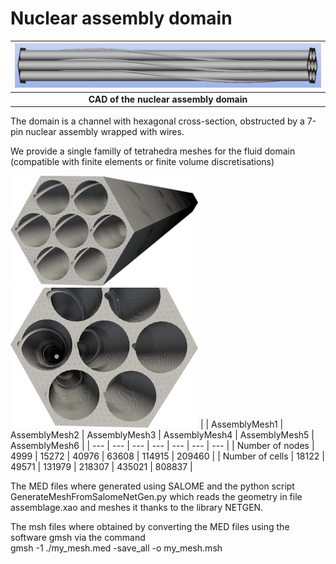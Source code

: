 # Nuclear assembly domain

</center>

| <img src="RodVisualisation.jpg" alt="7-pin nuclear assembly" width="500"/> |
|:--:|
| **CAD of the nuclear assembly domain** |

</center>

The domain is a channel with hexagonal cross-section, obstructed by a 7-pin nuclear assembly wrapped with wires.  

We provide a single familly of tetrahedra meshes for the fluid domain (compatible with finite elements or finite volume discretisations)  

  <img src="AssemblyMesh1.png" alt="tetrahedra mesh1" width="300"/>
  <img src="AssemblyMesh2.png" alt="tetrahedra mesh2" width="300"/>
  |  | AssemblyMesh1 | AssemblyMesh2 | AssemblyMesh3 | AssemblyMesh4 | AssemblyMesh5 | AssemblyMesh6 |
  | --- | --- | --- | --- | --- | --- | --- |
  | Number of nodes | 4999 | 15272 | 40976 | 63608 | 114915 | 209460 |
  | Number of cells | 18122 | 49571 | 131979 | 218307 | 435021 | 808837 |

The MED files where generated using SALOME and the python script GenerateMeshFromSalomeNetGen.py 
which reads the geometry in file assemblage.xao and meshes it thanks to the library NETGEN.  

The msh files where obtained by converting the MED files using the software gmsh via the command  
gmsh -1 ./my_mesh.med -save_all -o my_mesh.msh  
